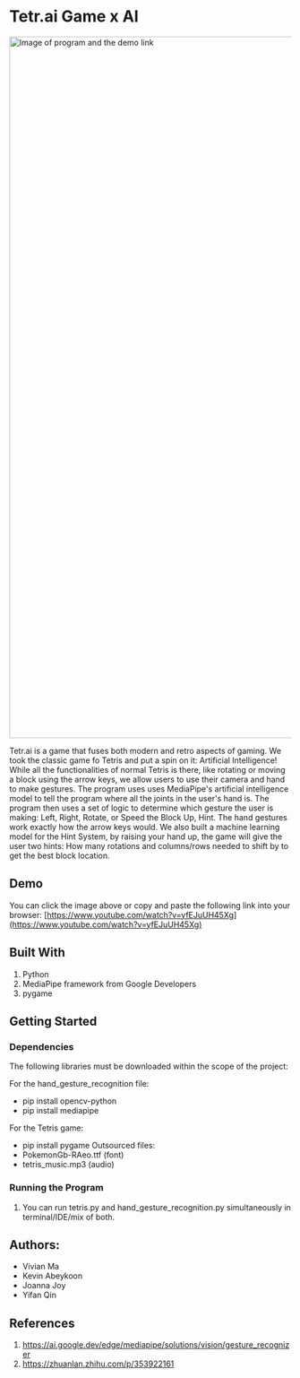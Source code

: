 # Tetr.ai Game x AI

<a href="https://www.youtube.com/watch?v=yfEJuUH45Xg" target="_blank"><img src="https://github.com/user-attachments/assets/354f9527-7515-4042-befd-8eb36ad5f1af" 
alt="Image of program and the demo link" width="1252" /></a>




Tetr.ai is a game that fuses both modern and retro aspects of gaming. We took the classic game fo Tetris and put a spin on it: Artificial Intelligence! While all the functionalities of normal Tetris is there, like rotating or moving a block using the arrow keys, we allow users to use their camera and hand to make gestures. The program uses uses MediaPipe's artificial intelligence model to tell the program  where all the joints in the user's hand is. The program then uses a set of logic to determine which gesture the user is making: Left, Right, Rotate, or Speed the Block Up, Hint. The hand gestures work exactly how the arrow keys would. We also built a machine learning model for the Hint System, by raising your hand up, the game will give the user two hints: How many rotations and columns/rows needed to shift by to get the best block location.

## Demo
You can click the image above or copy and paste the following link into your browser: [https://www.youtube.com/watch?v=yfEJuUH45Xg](https://www.youtube.com/watch?v=yfEJuUH45Xg)

## Built With
1. Python
2. MediaPipe framework from Google Developers
3. pygame

## Getting Started
### Dependencies
The following libraries must be downloaded within the scope of the project:

For the hand_gesture_recognition file:
* pip install opencv-python
* pip install mediapipe

For the Tetris game:
* pip install pygame
Outsourced files:
* PokemonGb-RAeo.ttf (font)
* tetris_music.mp3 (audio)

### Running the Program
1. You can run tetris.py and hand_gesture_recognition.py simultaneously in terminal/IDE/mix of both.

## Authors:
- Vivian Ma
- Kevin Abeykoon
- Joanna Joy
- Yifan Qin

## References
1. https://ai.google.dev/edge/mediapipe/solutions/vision/gesture_recognizer
2. https://zhuanlan.zhihu.com/p/353922161

